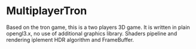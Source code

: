 # MultiplayerTron
Based on the tron game, this is a two players 3D game. It is written in plain opengl3.x, no use of additional graphics library.
Shaders pipeline and rendering iplement HDR algorithm and FrameBuffer. 
